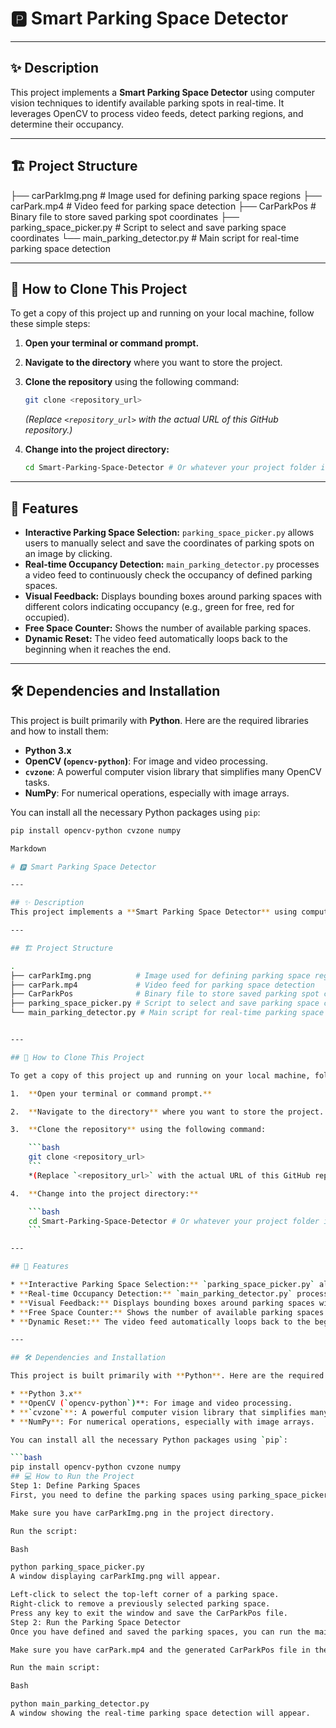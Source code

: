 # 🅿️ Smart Parking Space Detector

---

## ✨ Description
This project implements a **Smart Parking Space Detector** using computer vision techniques to identify available parking spots in real-time. It leverages OpenCV to process video feeds, detect parking regions, and determine their occupancy.

---

## 🏗️ Project Structure
├── carParkImg.png          # Image used for defining parking space regions
├── carPark.mp4             # Video feed for parking space detection
├── CarParkPos              # Binary file to store saved parking spot coordinates
├── parking_space_picker.py # Script to select and save parking space coordinates
└── main_parking_detector.py # Main script for real-time parking space detection

---

## 🚀 How to Clone This Project

To get a copy of this project up and running on your local machine, follow these simple steps:

1.  **Open your terminal or command prompt.**

2.  **Navigate to the directory** where you want to store the project.

3.  **Clone the repository** using the following command:

    ```bash
    git clone <repository_url>
    ```
    *(Replace `<repository_url>` with the actual URL of this GitHub repository.)*

4.  **Change into the project directory:**

    ```bash
    cd Smart-Parking-Space-Detector # Or whatever your project folder is named
    ```

---

## 🌟 Features

* **Interactive Parking Space Selection:** `parking_space_picker.py` allows users to manually select and save the coordinates of parking spots on an image by clicking.
* **Real-time Occupancy Detection:** `main_parking_detector.py` processes a video feed to continuously check the occupancy of defined parking spaces.
* **Visual Feedback:** Displays bounding boxes around parking spaces with different colors indicating occupancy (e.g., green for free, red for occupied).
* **Free Space Counter:** Shows the number of available parking spaces.
* **Dynamic Reset:** The video feed automatically loops back to the beginning when it reaches the end.

---

## 🛠️ Dependencies and Installation

This project is built primarily with **Python**. Here are the required libraries and how to install them:

* **Python 3.x**
* **OpenCV (`opencv-python`)**: For image and video processing.
* **`cvzone`**: A powerful computer vision library that simplifies many OpenCV tasks.
* **NumPy**: For numerical operations, especially with image arrays.

You can install all the necessary Python packages using `pip`:

```bash
pip install opencv-python cvzone numpy

Markdown

# 🅿️ Smart Parking Space Detector

---

## ✨ Description
This project implements a **Smart Parking Space Detector** using computer vision techniques to identify available parking spots in real-time. It leverages OpenCV to process video feeds, detect parking regions, and determine their occupancy.

---

## 🏗️ Project Structure

.
├── carParkImg.png          # Image used for defining parking space regions
├── carPark.mp4             # Video feed for parking space detection
├── CarParkPos              # Binary file to store saved parking spot coordinates
├── parking_space_picker.py # Script to select and save parking space coordinates
└── main_parking_detector.py # Main script for real-time parking space detection


---

## 🚀 How to Clone This Project

To get a copy of this project up and running on your local machine, follow these simple steps:

1.  **Open your terminal or command prompt.**

2.  **Navigate to the directory** where you want to store the project.

3.  **Clone the repository** using the following command:

    ```bash
    git clone <repository_url>
    ```
    *(Replace `<repository_url>` with the actual URL of this GitHub repository.)*

4.  **Change into the project directory:**

    ```bash
    cd Smart-Parking-Space-Detector # Or whatever your project folder is named
    ```

---

## 🌟 Features

* **Interactive Parking Space Selection:** `parking_space_picker.py` allows users to manually select and save the coordinates of parking spots on an image by clicking.
* **Real-time Occupancy Detection:** `main_parking_detector.py` processes a video feed to continuously check the occupancy of defined parking spaces.
* **Visual Feedback:** Displays bounding boxes around parking spaces with different colors indicating occupancy (e.g., green for free, red for occupied).
* **Free Space Counter:** Shows the number of available parking spaces.
* **Dynamic Reset:** The video feed automatically loops back to the beginning when it reaches the end.

---

## 🛠️ Dependencies and Installation

This project is built primarily with **Python**. Here are the required libraries and how to install them:

* **Python 3.x**
* **OpenCV (`opencv-python`)**: For image and video processing.
* **`cvzone`**: A powerful computer vision library that simplifies many OpenCV tasks.
* **NumPy**: For numerical operations, especially with image arrays.

You can install all the necessary Python packages using `pip`:

```bash
pip install opencv-python cvzone numpy
## 💻 How to Run the Project
Step 1: Define Parking Spaces
First, you need to define the parking spaces using parking_space_picker.py.

Make sure you have carParkImg.png in the project directory.

Run the script:

Bash

python parking_space_picker.py
A window displaying carParkImg.png will appear.

Left-click to select the top-left corner of a parking space.
Right-click to remove a previously selected parking space.
Press any key to exit the window and save the CarParkPos file.
Step 2: Run the Parking Space Detector
Once you have defined and saved the parking spaces, you can run the main detector.

Make sure you have carPark.mp4 and the generated CarParkPos file in the project directory.

Run the main script:

Bash

python main_parking_detector.py
A window showing the real-time parking space detection will appear.
